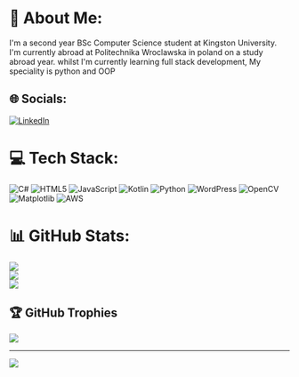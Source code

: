 # 💫 About Me:
I'm a second year BSc Computer Science student at Kingston University. I'm currently abroad at Politechnika Wroclawska in poland on a study abroad year. whilst I'm currently learning full stack development, My speciality is python and OOP


## 🌐 Socials:
[![LinkedIn](https://img.shields.io/badge/LinkedIn-%230077B5.svg?logo=linkedin&logoColor=white)](https://linkedin.com/in/https://www.linkedin.com/in/caspiannorth/) 

# 💻 Tech Stack:
![C#](https://img.shields.io/badge/c%23-%23239120.svg?style=for-the-badge&logo=csharp&logoColor=white) ![HTML5](https://img.shields.io/badge/html5-%23E34F26.svg?style=for-the-badge&logo=html5&logoColor=white) ![JavaScript](https://img.shields.io/badge/javascript-%23323330.svg?style=for-the-badge&logo=javascript&logoColor=%23F7DF1E) ![Kotlin](https://img.shields.io/badge/kotlin-%237F52FF.svg?style=for-the-badge&logo=kotlin&logoColor=white) ![Python](https://img.shields.io/badge/python-3670A0?style=for-the-badge&logo=python&logoColor=ffdd54) ![WordPress](https://img.shields.io/badge/WordPress-%23117AC9.svg?style=for-the-badge&logo=WordPress&logoColor=white) ![OpenCV](https://img.shields.io/badge/opencv-%23white.svg?style=for-the-badge&logo=opencv&logoColor=white) ![Matplotlib](https://img.shields.io/badge/Matplotlib-%23ffffff.svg?style=for-the-badge&logo=Matplotlib&logoColor=black) ![AWS](https://img.shields.io/badge/AWS-%23FF9900.svg?style=for-the-badge&logo=amazon-aws&logoColor=white)
# 📊 GitHub Stats:
![](https://github-readme-stats.vercel.app/api?username=CasRepoClone&theme=dark&hide_border=false&include_all_commits=true&count_private=false)<br/>
![](https://nirzak-streak-stats.vercel.app/?user=CasRepoClone&theme=dark&hide_border=false)<br/>
![](https://github-readme-stats.vercel.app/api/top-langs/?username=CasRepoClone&theme=dark&hide_border=false&include_all_commits=true&count_private=false&layout=compact)

## 🏆 GitHub Trophies
![](https://github-profile-trophy.vercel.app/?username=CasRepoClone&theme=panda&no-frame=false&no-bg=true&margin-w=4)

---
[![](https://visitcount.itsvg.in/api?id=CasRepoClone&icon=0&color=0)](https://visitcount.itsvg.in)

<!-- Proudly created with GPRM ( https://gprm.itsvg.in ) -->
